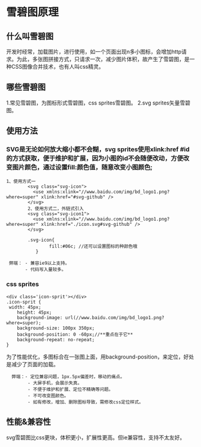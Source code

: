 # 雪碧图原理
## 什么叫雪碧图
开发时经常，加载图片，进行使用，如一个页面出现n多小图标，会增加http请求。为此，多张图拼接方式，只请求一次，减少图片体积，故产生了雪碧图，是一种CSS图像合并技术，也有人叫css精灵。
## 哪些雪碧图
1.常见雪碧图，为图标形式雪碧图，css sprites雪碧图。
2.svg sprites矢量雪碧图。
## 使用方法
### SVG是无论如何放大缩小都不会糊，svg sprites使用xlink:href #id的方式获取，便于维护和扩展，因为小图的id不会随便改动，方便改变图片颜色，通过设置fill:颜色值，随意改变小图颜色;
```
1、使用方式一
        <svg class="svg-icon">
          <use xmlns:xlink="//www.baidu.com/img/bd_logo1.png?where=super" xlink:href="#svg-github" />
        </svg>
        2、使用方式二，外链式引入
        <svg class="svg-icon1">
          <use xmlns:xlink="//www.baidu.com/img/bd_logo1.png?where=super" xlink:href="./icon.svg#svg-github" />
        </svg>
        
        .svg-icon{
                fill:#06c; //还可以设置图标的种颜色哦
           }
```
     弊端： - 兼容ie9以上支持。
           - 代码写入量较多。
           
### css sprites
```
<div class='icon-sprit'></div>
.icon-sprit {
 width: 45px;
    height: 45px;
    background-image: url(//www.baidu.com/img/bd_logo1.png?where=super);
    background-size: 100px 350px;
    background-position: 0 -60px;//**重点在于它**
    background-repeat: no-repeat;
}
```
为了性能优化，多图标合在一张图上面，用background-position，来定位，好处是减少了页面的加载。

      弊端：- 定位兼容问题，1px.5px偏差时，移动的痛点。
            - 大屏手机，会展示失真。
            - 不便于维护和扩展、定位不精确等问题。
            - 不可改变图颜色。
            - 如有修改，增加、删除图标导致，需修改css定位样式。
## 性能&兼容性
svg雪碧图比css更块，体积更小，扩展性更高。但ie兼容性，支持不太友好。
